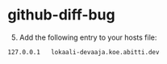 # github-diff-bug

5. Add the following entry to your hosts file:

```
127.0.0.1	lokaali-devaaja.koe.abitti.dev
```
